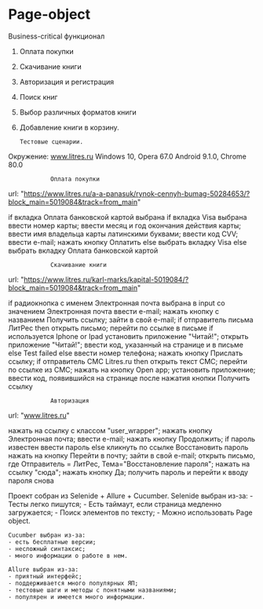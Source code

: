 # Page-object

  Business-critical функционал
1. Оплата покупки
2. Скачивание книги
3. Авторизация и регистрация
4. Поиск книг
5. Выбор различных форматов книги
6. Добавление книги в корзину.

	   Тестовые сценарии.
Окружение: www.litres.ru
Windows 10, Opera 67.0
Android 9.1.0, Chrome 80.0

				Оплата покупки

url: "https://www.litres.ru/a-a-panasuk/rynok-cennyh-bumag-50284653/?block_main=5019084&track=from_main"

if вкладка Оплата банковской картой выбрана
	if вкладка Visa выбрана
		ввести номер карты;
		ввести месяц и год окончания действия карты;
		ввести имя владельца карты латинскими буквами;
		ввести код CVV;
		ввести e-mail;
		нажать кнопку Оплатить
	else выбрать вкладку Visa
else выбрать вкладку Оплата банковской картой

				Скачивание книги

url: "https://www.litres.ru/karl-marks/kapital-5019084/?block_main=5019084&track=from_main"	

if радиокнопка c именем Электронная почта выбрана
	в input со значением Электронная почта ввести e-mail;
	нажать кнопку с названием Получить ссылку;
	зайти в свой e-mail;
	if отправитель письма ЛитРес then открыть письмо;
	перейти по ссылке в письме
	if используется Iphone or Ipad
		установить приложение "Читай!";
		открыть приложение "Читай!";
		ввести код, указанный на странице и в письме
	else Test failed
else 	ввести номер телефона;
	нажать кнопку Прислать ссылку;
	if отправитель СМС Litres.ru then открыть текст СМС;
	перейти по ссылке из СМС;
	нажать на кнопку Open app;
	установить приложение;
	ввести код, появившийся на странице после нажатия кнопки Получить ссылку

				Авторизация

url: "www.litres.ru"

нажать на ссылку с классом "user_wrapper";
нажать кнопку Электронная почта;
ввести e-mail;
нажать кнопку Продолжить;
if пароль известен ввести пароль
else 	кликнуть по ссылке Восстановить пароль
	нажать на кнопку Перейти в почту;
	зайти в свой e-mail;
	открыть письмо, где Отправитель = ЛитРес, Тема="Восстановление пароля";
	нажать на ссылку "сюда";
	нажать кнопку Да;
	получить пароль и перейти к вводу пароля снова



Проект собран из Selenide + Allure + Cucumber.
	Selenide выбран из-за:
	- Тесты легко пишутся;
	- Есть таймаут, если страница медленно загружается;
	- Поиск элементов по тексту;
	- Можно использовать Page object.

	Cucumber выбран из-за:
	- есть бесплатные версии;
	- несложный синтаксис;
	- много информации о работе в нем.

	Allure выбран из-за:
	- приятный интерфейс;
	- поддерживается много популярных ЯП;
	- тестовые шаги и методы с понятными названиями;
	- популярен и имеется много информации.

	
